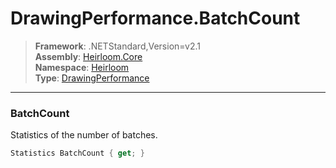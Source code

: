# DrawingPerformance.BatchCount

> **Framework**: .NETStandard,Version=v2.1  
> **Assembly**: [Heirloom.Core][0]  
> **Namespace**: [Heirloom][0]  
> **Type**: [DrawingPerformance][1]  

--------------------------------------------------------------------------------

### BatchCount

Statistics of the number of batches.

```cs
Statistics BatchCount { get; }
```

[0]: ../Heirloom.Core.md
[1]: Heirloom.DrawingPerformance.md

